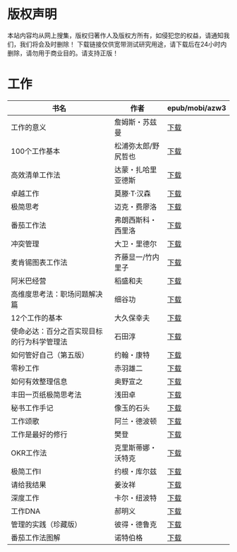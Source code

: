# 版权声明

本站内容均从网上搜集，版权归著作人及版权方所有，如侵犯您的权益，请通知我们，我们将会及时删除！ 下载链接仅供宽带测试研究用途，请下载后在24小时内删除，请勿用于商业目的。请支持正版！

# 工作

| 书名 | 作者 | epub/mobi/azw3 |
| --- | --- | --- |
| 工作的意义 | 詹姆斯・苏兹曼 | [下载](https://url89.ctfile.com/f/31084289-1375497598-753d90?p=8866) |
| 100个工作基本 | 松浦弥太郎/野尻哲也 | [下载](https://url89.ctfile.com/f/31084289-1375512118-2798e5?p=8866) |
| 高效清单工作法 | 达蒙・扎哈里亚德斯 | [下载](https://url89.ctfile.com/f/31084289-1357000315-5aa7f0?p=8866) |
| 卓越工作 | 莫滕·T·汉森 | [下载](https://url89.ctfile.com/f/31084289-1357052374-207d48?p=8866) |
| 极简思考 | 迈克・费廖洛 | [下载](https://url89.ctfile.com/f/31084289-1357045453-221053?p=8866) |
| 番茄工作法 | 弗朗西斯科・西里洛 | [下载](https://url89.ctfile.com/f/31084289-1357042903-e98275?p=8866) |
| 冲突管理 | 大卫・里德尔 | [下载](https://url89.ctfile.com/f/31084289-1357042798-f29838?p=8866) |
| 麦肯锡图表工作法 | 齐藤显一/竹内里子 | [下载](https://url89.ctfile.com/f/31084289-1357042315-1bcded?p=8866) |
| 阿米巴经营 | 稻盛和夫 | [下载](https://url89.ctfile.com/f/31084289-1357034248-76ecaf?p=8866) |
| 高维度思考法：职场问题解决篇 | 细谷功 | [下载](https://url89.ctfile.com/f/31084289-1357032967-9a94c4?p=8866) |
| 12个工作的基本 | 大久保幸夫 | [下载](https://url89.ctfile.com/f/31084289-1357032577-bb5e0b?p=8866) |
| 使命必达：百分之百实现目标的行为科学管理法 | 石田淳 | [下载](https://url89.ctfile.com/f/31084289-1357029574-176028?p=8866) |
| 如何管好自己（第五版） | 约翰・康特 | [下载](https://url89.ctfile.com/f/31084289-1357028941-7396b8?p=8866) |
| 零秒工作 | 赤羽雄二 | [下载](https://url89.ctfile.com/f/31084289-1357021129-71f208?p=8866) |
| 如何有效整理信息 | 奥野宣之 | [下载](https://url89.ctfile.com/f/31084289-1357020547-dd9e0d?p=8866) |
| 丰田一页纸极简思考法 | 浅田卓 | [下载](https://url89.ctfile.com/f/31084289-1357020367-535edd?p=8866) |
| 秘书工作手记 | 像玉的石头  | [下载](https://url89.ctfile.com/f/31084289-1357017100-e77e05?p=8866) |
| 工作颂歌 | 阿兰・德波顿 | [下载](https://url89.ctfile.com/f/31084289-1357016866-d1189f?p=8866) |
| 工作是最好的修行 | 樊登 | [下载](https://url89.ctfile.com/f/31084289-1357016611-837fca?p=8866) |
| OKR工作法 | 克里斯蒂娜・沃特克 | [下载](https://url89.ctfile.com/f/31084289-1357016293-dc135c?p=8866) |
| 极简工作Ⅰ | 约根・库尔兹 | [下载](https://url89.ctfile.com/f/31084289-1357015267-2b86bb?p=8866) |
| 请给我结果 | 姜汝祥 | [下载](https://url89.ctfile.com/f/31084289-1357015060-25a31d?p=8866) |
| 深度工作 | 卡尔・纽波特 | [下载](https://url89.ctfile.com/f/31084289-1357012528-0a8a94?p=8866) |
| 工作DNA | 郝明义 | [下载](https://url89.ctfile.com/f/31084289-1357011814-6a2602?p=8866) |
| 管理的实践（珍藏版） | 彼得・德鲁克 | [下载](https://url89.ctfile.com/f/31084289-1357007080-44a05a?p=8866) |
| 番茄工作法图解 | 诺特伯格 | [下载](https://url89.ctfile.com/f/31084289-1357004824-6211b9?p=8866) |

